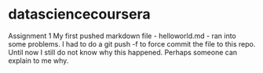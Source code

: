 # datasciencecoursera
Assignment 1
My first pushed markdown file - helloworld.md - ran into some problems. I had to do a git push -f to force commit the file to this repo. Until now I still do not know why this happened. Perhaps someone can explain to me why.
